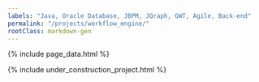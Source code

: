 ```yaml
---
labels: "Java, Oracle Database, JBPM, JQraph, GWT, Agile, Back-end"
permalink: "/projects/workflow_engine/"
rootClass: markdown-gen  
---
```


{% include page_data.html %}

{% include under_construction_project.html %}